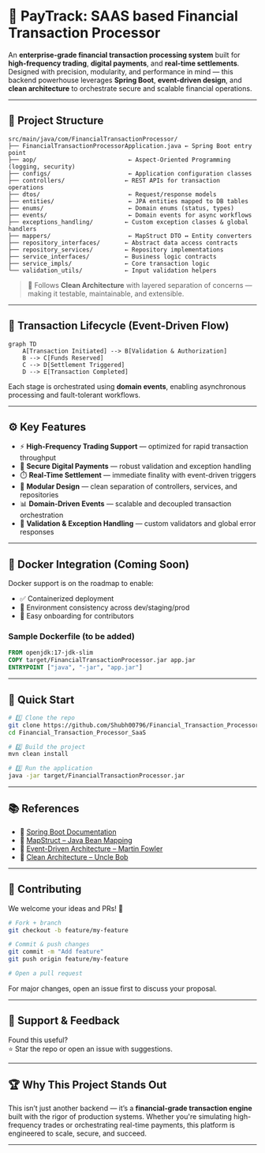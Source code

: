 # 💸 PayTrack: SAAS based Financial Transaction Processor

An **enterprise-grade financial transaction processing system** built for **high-frequency trading**, **digital payments**, and **real-time settlements**. Designed with precision, modularity, and performance in mind — this backend powerhouse leverages **Spring Boot**, **event-driven design**, and **clean architecture** to orchestrate secure and scalable financial operations.

---

## 🧱 Project Structure

```
src/main/java/com/FinancialTransactionProcessor/
├── FinancialTransactionProcessorApplication.java ← Spring Boot entry point
├── aop/                          ← Aspect-Oriented Programming (logging, security)
├── configs/                      ← Application configuration classes
├── controllers/                 ← REST APIs for transaction operations
├── dtos/                         ← Request/response models
├── entities/                     ← JPA entities mapped to DB tables
├── enums/                        ← Domain enums (status, types)
├── events/                       ← Domain events for async workflows
├── exceptions_handling/         ← Custom exception classes & global handlers
├── mappers/                      ← MapStruct DTO ↔ Entity converters
├── repository_interfaces/       ← Abstract data access contracts
├── repository_services/         ← Repository implementations
├── service_interfaces/          ← Business logic contracts
├── service_impls/               ← Core transaction logic
└── validation_utils/            ← Input validation helpers
```

> 🧼 Follows **Clean Architecture** with layered separation of concerns — making it testable, maintainable, and extensible.

---

## 🔄 Transaction Lifecycle (Event-Driven Flow)

```mermaid
graph TD
    A[Transaction Initiated] --> B[Validation & Authorization]
    B --> C[Funds Reserved]
    C --> D[Settlement Triggered]
    D --> E[Transaction Completed]
```

Each stage is orchestrated using **domain events**, enabling asynchronous processing and fault-tolerant workflows.

---

## ⚙️ Key Features

- ⚡ **High-Frequency Trading Support** — optimized for rapid transaction throughput
- 🔐 **Secure Digital Payments** — robust validation and exception handling
- ⏱️ **Real-Time Settlement** — immediate finality with event-driven triggers
- 🧩 **Modular Design** — clean separation of controllers, services, and repositories
- 📊 **Domain-Driven Events** — scalable and decoupled transaction orchestration
- 🧪 **Validation & Exception Handling** — custom validators and global error responses

---

## 🐳 Docker Integration (Coming Soon)

Docker support is on the roadmap to enable:

- ✅ Containerized deployment
- 🔁 Environment consistency across dev/staging/prod
- 🚀 Easy onboarding for contributors

### Sample Dockerfile (to be added)

```Dockerfile
FROM openjdk:17-jdk-slim
COPY target/FinancialTransactionProcessor.jar app.jar
ENTRYPOINT ["java", "-jar", "app.jar"]
```

---

## 🚀 Quick Start

```bash
# 1️⃣ Clone the repo
git clone https://github.com/Shubh00796/Financial_Transaction_Processor_SaaS.git
cd Financial_Transaction_Processor_SaaS

# 2️⃣ Build the project
mvn clean install

# 3️⃣ Run the application
java -jar target/FinancialTransactionProcessor.jar
```

---

## 📚 References

- 📘 [Spring Boot Documentation](https://docs.spring.io/spring-boot/docs/current/reference/html/)
- 📘 [MapStruct – Java Bean Mapping](https://mapstruct.org/)
- 📘 [Event-Driven Architecture – Martin Fowler](https://martinfowler.com/articles/201701-event-driven.html)
- 📘 [Clean Architecture – Uncle Bob](https://8thlight.com/blog/uncle-bob/2012/08/13/the-clean-architecture.html)

---

## 🤝 Contributing

We welcome your ideas and PRs! 🚀

```bash
# Fork + branch
git checkout -b feature/my-feature

# Commit & push changes
git commit -m "Add feature"
git push origin feature/my-feature

# Open a pull request
```

For major changes, open an issue first to discuss your proposal.

---

## 🙌 Support & Feedback

Found this useful?  
⭐ Star the repo or open an issue with suggestions.

---

## 🏆 Why This Project Stands Out

This isn’t just another backend — it’s a **financial-grade transaction engine** built with the rigor of production systems. Whether you're simulating high-frequency trades or orchestrating real-time payments, this platform is engineered to scale, secure, and succeed.

---

